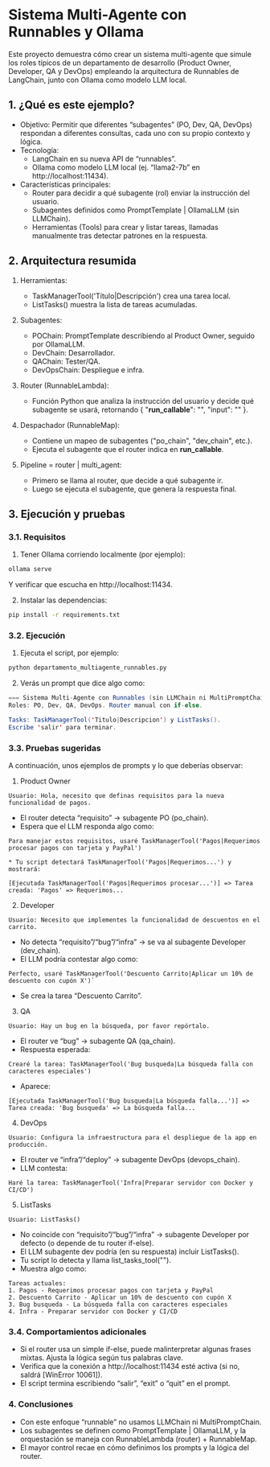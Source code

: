 # Sistema Multi-Agente con Runnables y Ollama
Este proyecto demuestra cómo crear un sistema multi-agente que simule los roles típicos de un departamento de desarrollo (Product Owner, Developer, QA y DevOps) empleando la arquitectura de Runnables de LangChain, junto con Ollama como modelo LLM local.

## 1. ¿Qué es este ejemplo?
* Objetivo: Permitir que diferentes “subagentes” (PO, Dev, QA, DevOps) respondan a diferentes consultas, cada uno con su propio contexto y lógica.
* Tecnología:
    * LangChain en su nueva API de “runnables”.
    * Ollama como modelo LLM local (ej. “llama2-7b” en http://localhost:11434).
* Características principales:
    * Router para decidir a qué subagente (rol) enviar la instrucción del usuario.
    * Subagentes definidos como PromptTemplate | OllamaLLM (sin LLMChain).
    * Herramientas (Tools) para crear y listar tareas, llamadas manualmente tras detectar patrones en la respuesta.
## 2. Arquitectura resumida
1. Herramientas:
    * TaskManagerTool('Título|Descripción') crea una tarea local.
    * ListTasks() muestra la lista de tareas acumuladas.
2. Subagentes:
    * POChain: PromptTemplate describiendo al Product Owner, seguido por OllamaLLM.
    * DevChain: Desarrollador.
    * QAChain: Tester/QA.
    * DevOpsChain: Despliegue e infra.

3. Router (RunnableLambda):
    * Función Python que analiza la instrucción del usuario y decide qué subagente se usará, retornando { "__run_callable__": "<subagente>", "input": "<texto usuario>" }.

4. Despachador (RunnableMap):
    * Contiene un mapeo de subagentes ("po_chain", "dev_chain", etc.).
    * Ejecuta el subagente que el router indica en __run_callable__.

5. Pipeline = router | multi_agent:
    * Primero se llama al router, que decide a qué subagente ir.
    * Luego se ejecuta el subagente, que genera la respuesta final.

## 3. Ejecución y pruebas
### 3.1. Requisitos
1. Tener Ollama corriendo localmente (por ejemplo):
```bash
ollama serve
```
Y verificar que escucha en http://localhost:11434.

2. Instalar las dependencias:

```bash
pip install -r requirements.txt
```

### 3.2. Ejecución
1. Ejecuta el script, por ejemplo:
```bash
python departamento_multiagente_runnables.py
```
2. Verás un prompt que dice algo como:
```java
=== Sistema Multi-Agente con Runnables (sin LLMChain ni MultiPromptChain) ===
Roles: PO, Dev, QA, DevOps. Router manual con if-else.

Tasks: TaskManagerTool('Titulo|Descripcion') y ListTasks().
Escribe 'salir' para terminar.
```
### 3.3. Pruebas sugeridas
A continuación, unos ejemplos de prompts y lo que deberías observar:

1. Product Owner
```
Usuario: Hola, necesito que definas requisitos para la nueva funcionalidad de pagos.
```
   * El router detecta “requisito” → subagente PO (po_chain).
   * Espera que el LLM responda algo como:

```
Para manejar estos requisitos, usaré TaskManagerTool('Pagos|Requerimos procesar pagos con tarjeta y PayPal')
```
    * Tu script detectará TaskManagerTool('Pagos|Requerimos...') y mostrará:
```
[Ejecutada TaskManagerTool('Pagos|Requerimos procesar...')] => Tarea creada: 'Pagos' => Requerimos...
```

2. Developer
```
Usuario: Necesito que implementes la funcionalidad de descuentos en el carrito.
```
* No detecta “requisito”/“bug”/“infra” → se va al subagente Developer (dev_chain).
* El LLM podría contestar algo como:
```
Perfecto, usaré TaskManagerTool('Descuento Carrito|Aplicar un 10% de descuento con cupón X')`
```
* Se crea la tarea “Descuento Carrito”.

3. QA
```
Usuario: Hay un bug en la búsqueda, por favor repórtalo.
```
* El router ve “bug” → subagente QA (qa_chain).
* Respuesta esperada:
```
Crearé la tarea: TaskManagerTool('Bug busqueda|La búsqueda falla con caracteres especiales')
```
* Aparece:
```
[Ejecutada TaskManagerTool('Bug busqueda|La búsqueda falla...')] => Tarea creada: 'Bug busqueda' => La búsqueda falla...
```
4. DevOps
```
Usuario: Configura la infraestructura para el despliegue de la app en producción.
```
* El router ve “infra”/“deploy” → subagente DevOps (devops_chain).
* LLM contesta:
```
Haré la tarea: TaskManagerTool('Infra|Preparar servidor con Docker y CI/CD')
```
5. ListTasks
```
Usuario: ListTasks()
```
* No coincide con “requisito”/“bug”/“infra” → subagente Developer por defecto (o depende de tu router if-else).
* El LLM subagente dev podría (en su respuesta) incluir ListTasks().
* Tu script lo detecta y llama list_tasks_tool("").
* Muestra algo como:
```
Tareas actuales:
1. Pagos - Requerimos procesar pagos con tarjeta y PayPal
2. Descuento Carrito - Aplicar un 10% de descuento con cupón X
3. Bug busqueda - La búsqueda falla con caracteres especiales
4. Infra - Preparar servidor con Docker y CI/CD
```
### 3.4. Comportamientos adicionales
* Si el router usa un simple if-else, puede malinterpretar algunas frases mixtas. Ajusta la lógica según tus palabras clave.
* Verifica que la conexión a http://localhost:11434 esté activa (si no, saldrá [WinError 10061]).
* El script termina escribiendo “salir”, “exit” o “quit” en el prompt.
### 4. Conclusiones
* Con este enfoque “runnable” no usamos LLMChain ni MultiPromptChain.
* Los subagentes se definen como PromptTemplate | OllamaLLM, y la orquestación se maneja con RunnableLambda (router) + RunnableMap.
* El mayor control recae en cómo definimos los prompts y la lógica del router.